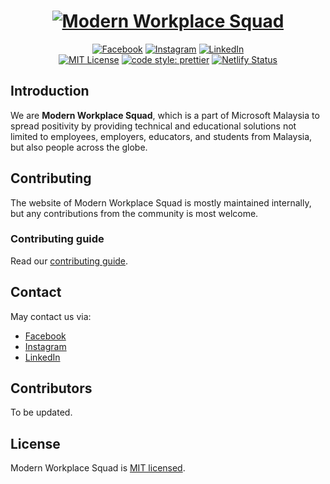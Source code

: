 <h1 align="center">
  <a href="https://modern-workplace-squad.netlify.app/"><img alt="Modern Workplace Squad" src="website/static/img/svg/logo.svg"></a>
</h1>

<p align="center">
  <a href="https://www.facebook.com/microsoft.mws"><img alt="Facebook" src="https://img.shields.io/badge/Facebook-1877F2?style=for-the-badge&logo=facebook&logoColor=white"></a>
  <a href="https://www.instagram.com/microsoft_mws/"><img alt="Instagram" src="https://img.shields.io/badge/Instagram-E4405F?style=for-the-badge&logo=instagram&logoColor=white"></a>
  <a href="https://www.linkedin.com/company/mwsquad"><img alt="LinkedIn" src="https://img.shields.io/badge/linkedin%20-%230077B5.svg?&style=for-the-badge&logo=linkedin&logoColor=white"/></a>
  <br/>
  <a href="#license"><img alt="MIT License" src="https://img.shields.io/github/license/sourcerer-io/hall-of-fame.svg?colorB=ff0000"></a>
  <a href="github.com/prettier/prettier"><img alt="code style: prettier" src="https://img.shields.io/badge/code_style-prettier-ff69b4.svg"></a>
  <a href="app.netlify.com/sites/modern-workplace-squad/deploys"><img alt="Netlify Status" src="https://api.netlify.com/api/v1/badges/80c651ea-e904-43fc-8e1f-fe5e23845d1d/deploy-status"></a>
</p>

## Introduction

We are **Modern Workplace Squad**, which is a part of Microsoft Malaysia to spread positivity by providing technical and educational solutions not limited to employees, employers, educators, and students from Malaysia, but also people across the globe.

## Contributing

The website of Modern Workplace Squad is mostly maintained internally, but any contributions from the community is most welcome.

### Contributing guide

Read our [contributing guide](CONTRIBUTING.md).

## Contact

May contact us via:

- [Facebook](https://www.facebook.com/microsoft.mws)
- [Instagram](https://www.instagram.com/microsoft_mws)
- [LinkedIn](https://www.linkedin.com/company/mwsquad)

## Contributors

To be updated.

## License

Modern Workplace Squad is [MIT licensed](/LICENSE).
